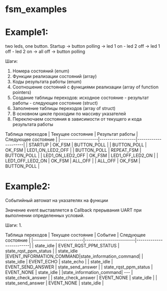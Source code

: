 # fsm_examples
# Example1: 
two leds, one button. Startup -> button polling -> led 1 on - led 2 off -> led 1 off - led 2 on -> all off -> button polling

Шаги:
1. Номера состояний (enum)
2. Функции реализации состояний (array)
3. Коды результата работы (enum)
4. Соотношение состояний с функциями реализации (array of function pointers)
5. Создание таблицы переходов: исходное состояние - результат работы - следующее состояние (struct)
6. Заполнение таблицы переходов (array of struct)
7. В основном цикле проходим по массиву указателей
8. Переключаем состояния в зависимости от текущего и кода результата работы

Таблица переходов
| Текущее состояние | Результат работы | Следующее состояние |
|-------------------|------------------|---------------------|
|     STARTUP       |     OK_FSM       |      BUTTON_POLL    |
|     BUTTON_POLL   |     OK_FSM       |  LED1_ON_LED2_OFF   |
|     BUTTON_POLL   |     REPEAT_FSM   |      BUTTON_POLL    |
| LED1_ON_LED2_OFF  |     OK_FSM       |  LED1_OFF_LED2_ON   |
| LED1_OFF_LED2_ON  |     OK_FSM       |       ALL_OFF       |
|     ALL_OFF       |     OK_FSM       |      BUTTON_POLL    |    
          
# Example2: 
Событийный автомат на указателях на функции

Значение event выставляется в Callback прерывания UART при выполнении определенных условий. 

Шаги:
1. 

Таблица переходов
|    Текущее состояние    |          Событие        |   Следующее состояние   |
|-------------------------|-------------------------|-------------------------|
|        state_idle       |  EVENT_RQST_PPM_STATUS  |  state_rqst_ppm_status  |
|        state_idle       |EVENT_INFORMATION_COMMAND|state_information_command|
|        state_idle       |        EVENT_ECHO       |       state_echo        |
|        state_idle       |     EVENT_SEND_ANSWER   |    state_send_answer    |
|  state_rqst_ppm_status  |         EVENT_NONE      |       state_idle        |
|state_information_command|            ---          |    state_check_answer   |
|    state_check_answer   |        EVENT_NONE       |       state_idle        |
|    state_send_answer    |        EVENT_NONE       |       state_idle        |


